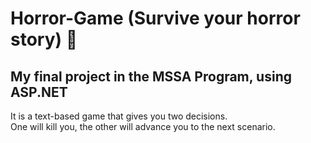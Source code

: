# Horror-Game (Survive your horror story) 👻    
## My final project in the MSSA Program, using ASP.NET    
It is a text-based game that gives you two decisions.   
One will kill you, the other will advance you to the next scenario.   
